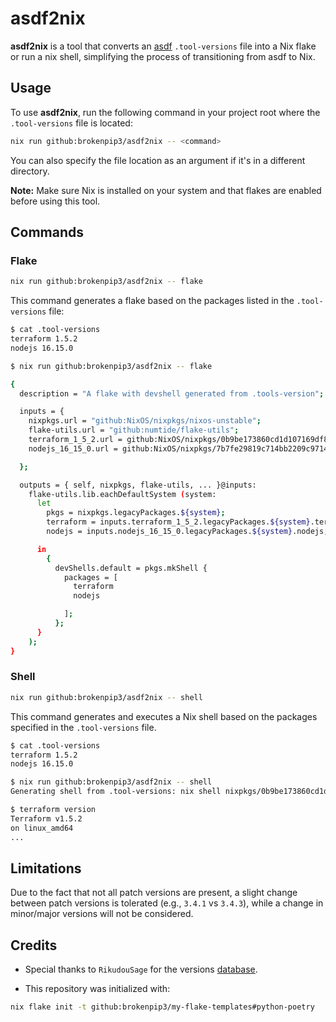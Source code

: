 # asdf2nix

**asdf2nix** is a tool that converts an [asdf](https://asdf-vm.com/) `.tool-versions` file into a Nix flake or run a nix shell, simplifying the process of transitioning from asdf to Nix.

## Usage

To use **asdf2nix**, run the following command in your project root where the `.tool-versions` file is located:

```bash
nix run github:brokenpip3/asdf2nix -- <command>
```

You can also specify the file location as an argument if it's in a different directory.

**Note:** Make sure Nix is installed on your system and that flakes are enabled before using this tool.

## Commands

### Flake

```bash
nix run github:brokenpip3/asdf2nix -- flake
```

This command generates a flake based on the packages listed in the `.tool-versions` file:

```bash
$ cat .tool-versions
terraform 1.5.2
nodejs 16.15.0

$ nix run github:brokenpip3/asdf2nix -- flake

{
  description = "A flake with devshell generated from .tools-version";

  inputs = {
    nixpkgs.url = "github:NixOS/nixpkgs/nixos-unstable";
    flake-utils.url = "github:numtide/flake-utils";
    terraform_1_5_2.url = github:NixOS/nixpkgs/0b9be173860cd1d107169df87f1c7af0d5fac4aa;
    nodejs_16_15_0.url = github:NixOS/nixpkgs/7b7fe29819c714bb2209c971452506e78e1d1bbd;

  };

  outputs = { self, nixpkgs, flake-utils, ... }@inputs:
    flake-utils.lib.eachDefaultSystem (system:
      let
        pkgs = nixpkgs.legacyPackages.${system};
        terraform = inputs.terraform_1_5_2.legacyPackages.${system}.terraform;
        nodejs = inputs.nodejs_16_15_0.legacyPackages.${system}.nodejs;

      in
        {
          devShells.default = pkgs.mkShell {
            packages = [
              terraform
              nodejs

            ];
          };
      }
    );
}
```

### Shell

```bash
nix run github:brokenpip3/asdf2nix -- shell
```

This command generates and executes a Nix shell based on the packages specified in the `.tool-versions` file.

```bash
$ cat .tool-versions
terraform 1.5.2
nodejs 16.15.0

$ nix run github:brokenpip3/asdf2nix -- shell
Generating shell from .tool-versions: nix shell nixpkgs/0b9be173860cd1d107169df87f1c7af0d5fac4aa#terraform nixpkgs/7b7fe29819c714bb2209c971452506e78e1d1bbd#nodejs

$ terraform version
Terraform v1.5.2
on linux_amd64
...
```

## Limitations

Due to the fact that not all patch versions are present, a slight change between patch versions is tolerated (e.g., `3.4.1` vs `3.4.3`), while a change in minor/major versions will not be considered.

## Credits

* Special thanks to `RikudouSage` for the versions [database](https://github.com/RikudouSage/NixPackageHistoryBackend).

* This repository was initialized with:

```bash
nix flake init -t github:brokenpip3/my-flake-templates#python-poetry
```
